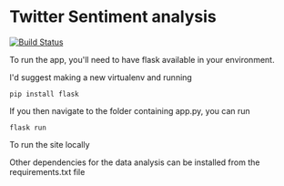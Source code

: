 # Twitter Sentiment analysis

[![Build Status](https://travis-ci.com/RJHughes/TwitterSentiment.svg?branch=master)](https://travis-ci.com/RJHughes/TwitterSentiment)

To run the app, you'll need to have flask available in your environment. 

I'd suggest making a new virtualenv and running 

`pip install flask`

If you then navigate to the folder containing app.py, you can run

`flask run`

To run the site locally

Other dependencies for the data analysis can be installed from the requirements.txt file
